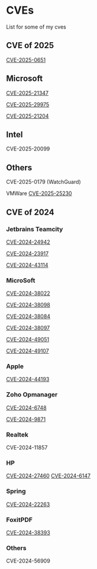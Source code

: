 # CVEs
List for some of my cves

## CVE of 2025
[CVE-2025-0651](https://github.com/advisories/GHSA-9g4q-mq35-ffg3)

## Microsoft

[CVE-2025-21347](https://msrc.microsoft.com/update-guide/en-US/vulnerability/CVE-2025-21347)

[CVE-2025-29975](https://msrc.microsoft.com/update-guide/en-US/vulnerability/CVE-2025-29975)

[CVE-2025-21204](https://msrc.microsoft.com/update-guide/vulnerability/CVE-2025-21204)
## Intel 

CVE-2025-20099

## Others
CVE-2025-0179 (WatchGuard)

VMWare
[CVE-2025-25230](https://www.omnissa.com/omsa-2025-0001/)

## CVE of 2024

### Jetbrains Teamcity
[CVE-2024-24942](https://www.jetbrains.com/privacy-security/issues-fixed/)

[CVE-2024-23917](https://www.jetbrains.com/privacy-security/issues-fixed/)

[CVE-2024-43114](https://www.jetbrains.com/privacy-security/issues-fixed/)

### MicroSoft 
[CVE-2024-38022](https://msrc.microsoft.com/update-guide/vulnerability/CVE-2024-38022)

[CVE-2024-38098](https://msrc.microsoft.com/update-guide/vulnerability/CVE-2024-38098)

[CVE-2024-38084](https://msrc.microsoft.com/update-guide/vulnerability/CVE-2024-38084)

[CVE-2024-38097](https://msrc.microsoft.com/update-guide/vulnerability/CVE-2024-38097)

[CVE-2024-49051](https://msrc.microsoft.com/update-guide/vulnerability/CVE-2024-49051)

[CVE-2024-49107](https://msrc.microsoft.com/update-guide/vulnerability/CVE-2024-49107)

### Apple
[CVE-2024-44193](https://support.apple.com/en-us/121328)

### Zoho Opmanager
[CVE-2024-6748](https://www.manageengine.com/itom/advisory/cve-2024-6748.html)

[CVE-2024-9871](https://www.manageengine.com/itom/advisory/cve-2024-9871.html)

### Realtek
CVE-2024-11857

### HP
[CVE-2024-27460](https://support.hp.com/us-en/document/ish_9869257-9869285-16/hpsbpy03895)
[CVE-2024-6147](https://support.hp.com/us-en/document/ish_9869257-9869285-16/hpsbpy03895)

### Spring
[CVE-2024-22263](https://spring.io/security/cve-2024-22263)

### FoxitPDF
[CVE-2024-38393](https://www.foxit.com/support/security-bulletins.html)

### Others

CVE-2024-56909
